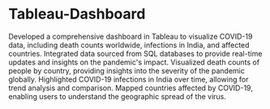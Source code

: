 # Tableau-Dashboard

Developed a comprehensive dashboard in Tableau to visualize COVID-19 data, including death counts worldwide, infections in India, and affected countries.
Integrated data sourced from SQL databases to provide real-time updates and insights on the pandemic's impact.
Visualized death counts of people by country, providing insights into the severity of the pandemic globally.
Highlighted COVID-19 infections in India over time, allowing for trend analysis and comparison.
Mapped countries affected by COVID-19, enabling users to understand the geographic spread of the virus.
